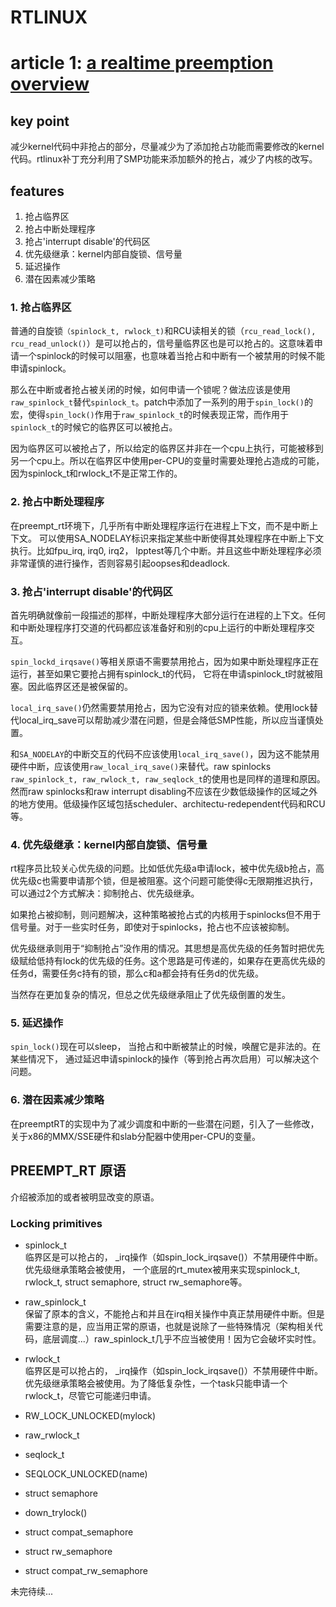 # RTLINUX #

# article 1: [a realtime preemption overview](http://lwn.net/Articles/146861/)

## key point

减少kernel代码中非抢占的部分，尽量减少为了添加抢占功能而需要修改的kernel代码。rtlinux补丁充分利用了SMP功能来添加额外的抢占，减少了内核的改写。

## features

1. 抢占临界区
2. 抢占中断处理程序
3. 抢占'interrupt disable'的代码区
4. 优先级继承：kernel内部自旋锁、信号量
5. 延迟操作
6. 潜在因素减少策略

### 1. 抢占临界区

普通的自旋锁`（spinlock_t, rwlock_t)`和RCU读相关的锁（`rcu_read_lock(), rcu_read_unlock()`）是可以抢占的，信号量临界区也是可以抢占的。这意味着申请一个spinlock的时候可以阻塞，也意味着当抢占和中断有一个被禁用的时候不能申请spinlock。

那么在中断或者抢占被关闭的时候，如何申请一个锁呢？做法应该是使用`raw_spinlock_t`替代`spinlock_t`。patch中添加了一系列的用于`spin_lock()`的宏，使得`spin_lock()`作用于`raw_spinlock_t`的时候表现正常，而作用于`spinlock_t`的时候它的临界区可以被抢占。

因为临界区可以被抢占了，所以给定的临界区并非在一个cpu上执行，可能被移到另一个cpu上。所以在临界区中使用per-CPU的变量时需要处理抢占造成的可能，因为spinlock_t和rwlock_t不是正常工作的。

### 2. 抢占中断处理程序

在preempt_rt环境下，几乎所有中断处理程序运行在进程上下文，而不是中断上下文。 可以使用SA_NODELAY标识来指定某些中断使得其处理程序在中断上下文执行。比如fpu_irq, irq0, irq2， lpptest等几个中断。并且这些中断处理程序必须非常谨慎的进行操作，否则容易引起oopses和deadlock.

### 3. 抢占'interrupt disable'的代码区

首先明确就像前一段描述的那样，中断处理程序大部分运行在进程的上下文。任何和中断处理程序打交道的代码都应该准备好和别的cpu上运行的中断处理程序交互。

`spin_lockd_irqsave()`等相关原语不需要禁用抢占，因为如果中断处理程序正在运行，甚至如果它要抢占拥有spinlock_t的代码， 它将在申请spinlock_t时就被阻塞。因此临界区还是被保留的。

`local_irq_save()`仍然需要禁用抢占，因为它没有对应的锁来依赖。使用lock替代local_irq_save可以帮助减少潜在问题，但是会降低SMP性能，所以应当谨慎处置。

和`SA_NODELAY`的中断交互的代码不应该使用`local_irq_save()`，因为这不能禁用硬件中断，应该使用`raw_local_irq_save()`来替代。raw spinlocks `raw_spinlock_t, raw_rwlock_t, raw_seqlock_t`的使用也是同样的道理和原因。然而raw spinlocks和raw interrupt disabling不应该在少数低级操作的区域之外的地方使用。低级操作区域包括scheduler、architectu-redependent代码和RCU等。

### 4. 优先级继承：kernel内部自旋锁、信号量

rt程序员比较关心优先级的问题。比如低优先级a申请lock，被中优先级b抢占，高优先级c也需要申请那个锁，但是被阻塞。这个问题可能使得c无限期推迟执行，可以通过2个方式解决：抑制抢占、优先级继承。

如果抢占被抑制，则问题解决，这种策略被抢占式的内核用于spinlocks但不用于信号量。对于一些实时任务，即使对于spinlocks，抢占也不应该被抑制。

优先级继承则用于“抑制抢占”没作用的情况。其思想是高优先级的任务暂时把优先级赋给低持有lock的优先级的任务。这个思路是可传递的，如果存在更高优先级的任务d，需要任务c持有的锁，那么c和a都会持有任务d的优先级。

当然存在更加复杂的情况，但总之优先级继承阻止了优先级倒置的发生。

### 5. 延迟操作

`spin_lock()`现在可以sleep， 当抢占和中断被禁止的时候，唤醒它是非法的。在某些情况下， 通过延迟申请spinlock的操作（等到抢占再次启用）可以解决这个问题。

### 6. 潜在因素减少策略

在preemptRT的实现中为了减少调度和中断的一些潜在问题，引入了一些修改，关于x86的MMX/SSE硬件和slab分配器中使用per-CPU的变量。

## PREEMPT_RT 原语

介绍被添加的或者被明显改变的原语。

### Locking primitives

+ spinlock_t  
	临界区是可以抢占的， \_irq操作（如spin\_lock\_irqsave()）不禁用硬件中断。优先级继承策略会被使用， 一个底层的rt\_mutex被用来实现spinlock\_t, rwlock\_t, struct semaphore, struct rw\_semaphore等。

+ raw_spinlock_t  
	保留了原本的含义，不能抢占和并且在irq相关操作中真正禁用硬件中断。但是需要注意的是，应当用正常的原语，也就是说除了一些特殊情况（架构相关代码，底层调度...）raw_spinlock_t几乎不应当被使用！因为它会破坏实时性。

+ rwlock_t  
	临界区是可以抢占的， \_irq操作（如spin\_lock\_irqsave()）不禁用硬件中断。优先级继承策略会被使用。为了降低复杂性，一个task只能申请一个rwlock\_t，尽管它可能递归申请。

+ RW_LOCK_UNLOCKED(mylock)
+ raw_rwlock_t
+ seqlock_t
+ SEQLOCK_UNLOCKED(name)
+ struct semaphore
+ down_trylock()
+ struct compat_semaphore
+ struct rw_semaphore
+ struct compat_rw_semaphore

未完待续...
